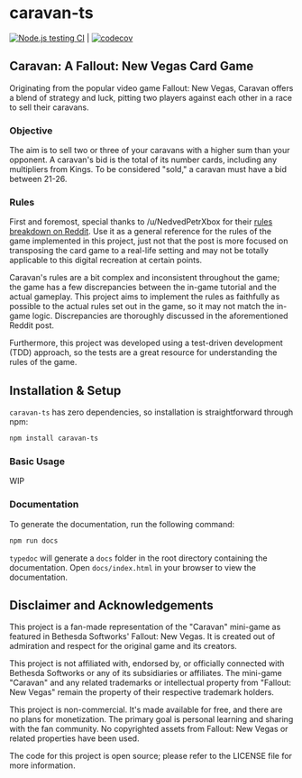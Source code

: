 # caravan-ts

[![Node.js testing CI](https://github.com/AtilioA/caravan-ts/actions/workflows/ci.yml/badge.svg)](https://github.com/AtilioA/caravan-ts/actions/workflows/ci.yml) | [![codecov](https://codecov.io/gh/AtilioA/caravan-ts/graph/badge.svg?token=I3D616S25M)](https://codecov.io/gh/AtilioA/caravan-ts)

## Caravan: A Fallout: New Vegas Card Game

Originating from the popular video game Fallout: New Vegas, Caravan offers a blend of strategy and luck, pitting two players against each other in a race to sell their caravans.

### Objective

The aim is to sell two or three of your caravans with a higher sum than your opponent. A caravan's bid is the total of its number cards, including any multipliers from Kings. To be considered "sold," a caravan must have a bid between 21-26.

### Rules
First and foremost, special thanks to /u/NedvedPetrXbox for their [rules breakdown on Reddit](https://www.reddit.com/r/cardgames/comments/97c7g2/caravan_card_game_in_reallife_detailed_rules/). Use it as a general reference for the rules of the game implemented in this project, just not that the post is more focused on transposing the card game to a real-life setting and may not be totally applicable to this digital recreation at certain points.

Caravan's rules are a bit complex and inconsistent throughout the game; the game has a few discrepancies between the in-game tutorial and the actual gameplay. This project aims to implement the rules as faithfully as possible to the actual rules set out in the game, so it may not match the in-game logic. Discrepancies are thoroughly discussed in the aforementioned Reddit post.

Furthermore, this project was developed using a test-driven development (TDD) approach, so the tests are a great resource for understanding the rules of the game.

## Installation & Setup
`caravan-ts` has zero dependencies, so installation is straightforward through npm:

```bash
npm install caravan-ts
```

### Basic Usage
WIP

### Documentation
To generate the documentation, run the following command:

```bash
npm run docs
```

`typedoc` will generate a `docs` folder in the root directory containing the documentation. Open `docs/index.html` in your browser to view the documentation.

## Disclaimer and Acknowledgements

This project is a fan-made representation of the "Caravan" mini-game as featured in Bethesda Softworks' Fallout: New Vegas. It is created out of admiration and respect for the original game and its creators.

This project is not affiliated with, endorsed by, or officially connected with Bethesda Softworks or any of its subsidiaries or affiliates. The mini-game "Caravan" and any related trademarks or intellectual property from "Fallout: New Vegas" remain the property of their respective trademark holders.

This project is non-commercial. It's made available for free, and there are no plans for monetization. The primary goal is personal learning and sharing with the fan community. No copyrighted assets from Fallout: New Vegas or related properties have been used.

The code for this project is open source; please refer to the LICENSE file for more information.
